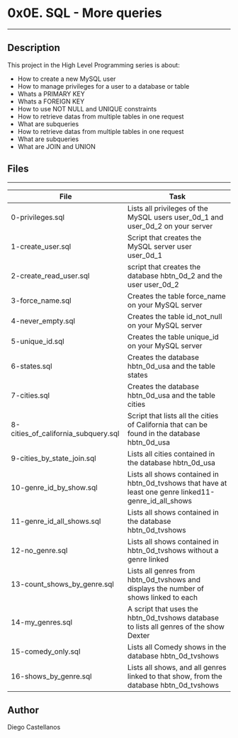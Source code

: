 #  0x0E. SQL - More queries
---


## Description
This project in the High Level Programming series is about:
* How to create a new MySQL user
* How to manage privileges for a user to a database or table
* Whats a PRIMARY KEY
* Whats a FOREIGN KEY
* How to use NOT NULL and UNIQUE constraints
* How to retrieve datas from multiple tables in one request
* What are subqueries
* How to retrieve datas from multiple tables in one request
* What are subqueries
* What are JOIN and UNION


## Files
---
File|Task
---|---
0-privileges.sql | Lists all privileges of the MySQL users user_0d_1 and user_0d_2 on your server
1-create_user.sql | Script that creates the MySQL server user user_0d_1
2-create_read_user.sql | script that creates the database hbtn_0d_2 and the user user_0d_2
3-force_name.sql | Creates the table force_name on your MySQL server
4-never_empty.sql | Creates the table id_not_null on your MySQL server
5-unique_id.sql | Creates the table unique_id on your MySQL server
6-states.sql | Creates the database hbtn_0d_usa and the table states
7-cities.sql | Creates the database hbtn_0d_usa and the table cities
8-cities_of_california_subquery.sql | Script that lists all the cities of California that can be found in the database hbtn_0d_usa
9-cities_by_state_join.sql | Lists all cities contained in the database hbtn_0d_usa
10-genre_id_by_show.sql | Lists all shows contained in hbtn_0d_tvshows that have at least one genre linked11-genre_id_all_shows
11-genre_id_all_shows.sql | Lists all shows contained in the database hbtn_0d_tvshows
12-no_genre.sql | Lists all shows contained in hbtn_0d_tvshows without a genre linked
13-count_shows_by_genre.sql | Lists all genres from hbtn_0d_tvshows and displays the number of shows linked to each
14-my_genres.sql | A script that uses the hbtn_0d_tvshows database to lists all genres of the show Dexter
15-comedy_only.sql | Lists all Comedy shows in the database hbtn_0d_tvshows
16-shows_by_genre.sql | Lists all shows, and all genres linked to that show, from the database hbtn_0d_tvshows


## Author
Diego Castellanos
